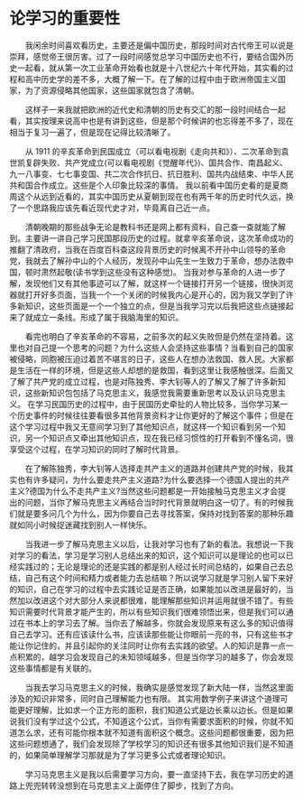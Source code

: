 # 论学习的重要性

&emsp;&emsp;我闲余时间喜欢看历史，主要还是偏中国历史，那段时间对古代帝王可以说是崇拜，感觉帝王很厉害。过了一段时间感觉总学习中国历史也不行，要结合国外历史一起看，就从第一次工业革命开始看也就是十八世纪六十年代开始，其实看的过程和高中历史学的差不多，大概了解一下。在了解的过程中由于欧洲帝国主义国家，为了资源侵略其他国家，这些国家就包含了清朝。

&emsp;&emsp;这样子一来我就把欧洲的近代史和清朝的历史有交汇的那一段时间结合一起看，其实按理来说高中也是有讲到这些，但是那个时候讲的也忘得差不多了，现在相当于复习一遍了，但是现在记得比较清晰了。

&emsp;&emsp;从 1911 的辛亥革命到民国成立（可以看电视剧《走向共和》）、二次革命到袁世凯复辟失败、共产党成立(可以看电视剧《觉醒年代》)、国共合作、南昌起义、九一八事变、七七事变国、共二次合作抗日、抗日胜利、国共内战结束、中华人民共和国合作成立。这些是个人印象比较深的事情。
我以前看中国历史看的是夏商周这个从远到近看的，其实中国历史从夏朝到现在也有两千年的历史时代久远，换了一个思路我应该先看近现代史才对，毕竟离自己近一点。

&emsp;&emsp;清朝晚期的那些战争无论是教科书还是网上都有资料，自己查一查就能了解到。主要讲一讲自己学习民国那段历史的过程。就拿辛亥革命说，这次革命成功的推翻了清政府，当我在百度百科查这段背景历史的时候离不开孙中山领导的革命党，我就去了解孙中山的个人经历，发现孙中山先生一生致力于革命，想办法救中国，顿时肃然起敬(读书学到这些没有这种感觉)。 当我对参与革命的人进一步了解，发现他们又有其他事迹可以了解，就这样一个链接打开另一个链接，很快浏览器就打开好多页面，当我一个一个关闭的时候我内心是开心的，因为我又学到了许多新知识，这些页面是一个一个独立的点，但是当我学习完以后我把这些点链接起来了就成立一条线。形成了属于我脑海里的知识。

&emsp;&emsp;看完也明白了辛亥革命的不容易，之前多次的起义失败但是仍然在坚持着。这里也对自己提一个思考的问题？为什么这些人会坚持这些事情？当看到自己的国家被侵略，同胞被压迫过着苦不堪言的日子，这些人在想办法救国、救人民。大家都是生活在一样的环境，但是这些人却想的是救国，看到这里让我感触很深。后面又了解了共产党的成立过程，也是对陈独秀、李大钊等人的了解又了解了许多新知识，这些新知识包包括了马克思主义，我感觉我需要重新思考以及认识马克思主义。  在学习民国历史的过程中，由于民国历史牵扯的人物比较多，当你学习某一个历史事件的时候往往要看很多其他背景资料才让你更好的了解这个事件；但是在这个学习过程中我又无意间学习到了其他知识点，就这样一个知识看到另一个知识，另一个知识点又牵出其他知识点，现在我已经习惯性的打开看到不懂名词，很享受这个过程，在学习知识的同时了解时代背景。

&emsp;&emsp;在了解陈独秀，李大钊等人选择走共产主义的道路并创建共产党的时候，我其实也有许多疑问，为什么要走共产主义道路?为什么要选择一个德国人提出的共产主义?德国为什么不走共产主义?当然这些问题都是一开始接触马克思主义才会提出的问题，当你了解马克思主义再结合当时时代背景就明白这一切了。有的时候我们就是要多问几个为什么，因为你要自己去寻找答案，保持对找到答案的那种乐趣就如同小时候捉迷藏找到别人一样快乐。

&emsp;&emsp;当我进一步了解马克思主义以后，让我对学习也有了新的看法。我想说一下我对学习的看法，学习是学习别人总结出来的知识，这个知识可以是理论的也可以已经实践过的；无论是理论的还是实践的都是别人经过长时间总结的，如果自己去总结，自己有这个时间和精力或者能力去总结嘛？所以说学习就是学习别人留下来好的知识，自己在学习的过程中去实践论证是否正确，如果能加以改进是最好的，当然加以改进这个对大部分人来说都很难，能理解那些知识并运用就很不错了。有些知识需要时代背景才能产生的，所以有些知识我们很难领悟出来，但是我们可以通过在书本上的学习去了解。当你去了解越多，你就会发现原来有这么多的知识值得自己去学习。还有应该读什么书，应该读那些能让你眼前一亮的书，只有这些书才能让你记住的，并且引起你的关注同时让你有去实践的欲望。人的知识是靠一点一点积累的，越学习会发现自己的未知领域越多，但是当你学习的越多了，你会发现这些事情都是有关联的。

&emsp;&emsp;当我去学习马克思主义的时候，我确实是感觉发现了新大陆一样，当然这里面涉及的知识非常多，同时自己理解能力也有限。 其实用数学例子来讲这个道理可能更好理解，比如求一个正方形的面积，我们知道公式是边长乘以边长。但是如果说我们没有学过这个公式，不知道这个公式，当你有需要求面积的时候，你就不知道怎么求，还有可能你根本就不知道有面积这个概念。这些问题都很重要，因为把这些问题想通了，我们会发现除了学校学习的知识还有很多其他知识我们是不知道的，如果简单理解学习那就是为了学习更多公式或者理论知识。

&emsp;&emsp;学习马克思主义是我以后需要学习方向，要一直坚持下去，我在学习历史的道路上兜兜转转没想到在马克思主义上面停住了脚步，找到了方向。


